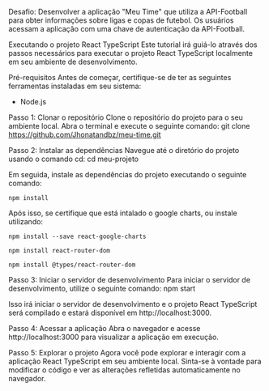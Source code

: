 Desafio: Desenvolver a aplicação "Meu Time" que utiliza a API-Football para obter informações sobre ligas e copas de futebol. Os usuários acessam a aplicação com uma chave de autenticação da API-Football.

Executando o projeto React TypeScript
Este tutorial irá guiá-lo através dos passos necessários para executar o projeto React TypeScript localmente em seu ambiente de desenvolvimento.

Pré-requisitos
Antes de começar, certifique-se de ter as seguintes ferramentas instaladas em seu sistema:
- Node.js

Passo 1: Clonar o repositório
Clone o repositório do projeto para o seu ambiente local. Abra o terminal e execute o seguinte comando: git clone https://github.com/Jhonatandbz/meu-time.git

Passo 2: Instalar as dependências
Navegue até o diretório do projeto usando o comando cd: cd meu-projeto

Em seguida, instale as dependências do projeto executando o seguinte comando: 
```
npm install
```
Após isso, se certifique que está intalado o google charts, ou instale utilizando: 
```
npm install --save react-google-charts
```
```
npm install react-router-dom
```
```
npm install @types/react-router-dom
```

Passo 3: Iniciar o servidor de desenvolvimento
Para iniciar o servidor de desenvolvimento, utilize o seguinte comando: npm start

Isso irá iniciar o servidor de desenvolvimento e o projeto React TypeScript será compilado e estará disponível em http://localhost:3000.

Passo 4: Acessar a aplicação
Abra o navegador e acesse http://localhost:3000 para visualizar a aplicação em execução.

Passo 5: Explorar o projeto
Agora você pode explorar e interagir com a aplicação React TypeScript em seu ambiente local. Sinta-se à vontade para modificar o código e ver as alterações refletidas automaticamente no navegador.
